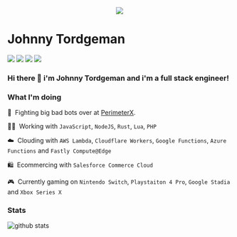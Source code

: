<p align="center">
  <img src="https://media.giphy.com/media/xULW8DIleKy1iKLZrq/giphy.gif">
</p>

# Johnny Tordgeman 

[![](https://img.shields.io/badge/LinkedIn-jtordgeman-blue)](https://www.linkedin.com/in/jtordgeman/)
[![](https://img.shields.io/badge/Twitter-%40FullStackJ-red)](https://twitter.com/FullStackJ)
[![](https://img.shields.io/badge/dev.to-pxjohnny-orange)](https://dev.to/pxjohnny)
[![](https://img.shields.io/badge/Medium-%40fsjohnny-brightgreen)](https://medium.com/@fsjohnny)

### Hi there 👋 i'm Johnny Tordgeman and i'm a full stack engineer!

### What I'm doing

🤖 &nbsp;Fighting big bad bots over at [PerimeterX](https://www.perimeterx.com). <p/>
👨‍💻 &nbsp;Working with `JavaScript`, `NodeJS`, `Rust`, `Lua`, `PHP`<p/>
☁️  &nbsp;Clouding with `AWS Lambda`, `Cloudflare Workers`, `Google Functions`, `Azure Functions` and `Fastly Compute@Edge`<p/>
🛍️ &nbsp;Ecommercing with `Salesforce Commerce Cloud`<p/>
🎮 &nbsp;Currently gaming on `Nintendo Switch`, `Playstaiton 4 Pro`, `Google Stadia` and `Xbox Series X`

### Stats

![github stats](https://github-readme-stats.vercel.app/api?username=pxjohnny&show_icons=true)


<!--
**pxjohnny/pxjohnny** is a ✨ _special_ ✨ repository because its `README.md` (this file) appears on your GitHub profile.

Here are some ideas to get you started:

- 🔭 I’m currently working on ...
- 🌱 I’m currently learning ...
- 👯 I’m looking to collaborate on ...
- 🤔 I’m looking for help with ...
- 💬 Ask me about ...
- 📫 How to reach me: ...
- 😄 Pronouns: ...
- ⚡ Fun fact: ...
-->
